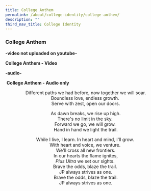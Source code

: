 ```yaml
---
title: College Anthem
permalink: /about/college-identity/college-anthem/
description: ""
third_nav_title: College Identity
---
```

### **College Anthem**

**-video not uploaded on youtube-**

**College Anthem - Video**

**-audio-**

 **College Anthem - Audio only**
<center>
 Different paths we had before, now together we will soar.<br>
Boundless love, endless growth. <br>
Serve with zest, open our doors.

As dawn breaks, we rise up high.<br>
There's no limit in the sky. <br>
Forward we go, we will grow. <br>
Hand in hand we light the trail.

While I live, I learn. In heart and mind, I'll grow. <br>
With heart and voice, we venture. <br>
We'll cross all new frontiers.<br>
In our hearts the flame ignites,<br>
*Plus Ultra* we set our sights. <br>
Brave the odds, blaze the trail. <br>
JP always strives as one.<br>
Brave the odds, blaze the trail.<br>
JP always strives as one.
</center>